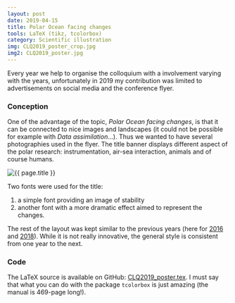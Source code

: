 ```yaml
---
layout: post
date: 2019-04-15
title: Polar Ocean facing changes
tools: LaTeX (tikz, tcolorbox)
category: Scientific illustration
img: CLQ2019_poster_crop.jpg
img2: CLQ2019_poster.jpg
---
```


Every year we help to organise the colloquium with a involvement varying with the years, unfortunately in 2019 my contribution was limited to advertisements on social media and the conference flyer.

### Conception

One of the advantage of the topic, *Polar Ocean facing changes*, is that it can be connected to nice images and landscapes (it could not be possible for example with *Data assimilation*...). Thus we wanted to have several photographies used in the flyer. The title banner displays different aspect of the polar research: instrumentation, air-sea interaction, animals and of course humans.

<img src="{{ site.url }}/figures/portfolio/{{ page.img2 }}" class="img-responsive" alt="{{ page.title }}">

Two fonts were used for the title:
1. a simple font providing an image of stability
2. another font with a more dramatic effect aimed to represent the changes.

The rest of the layout was kept similar to the previous years (here for [2016](../2016-05-01-Colloquium-Flyer) and [2018](../2018-05-01-Colloquium-Flyer-2018)). While it is not really innovative, the general style is consistent from one year to the next.

### Code

The LaTeX source is available on GitHub: [CLQ2019_poster.tex](https://github.com/gher-ulg/Liege-Colloquium-on-Ocean-Dynamics/blob/master/latex/CLQ2019_poster.tex). I must say that what you can do with the package `tcolorbox` is just amazing (the manual is 469-page long!).
